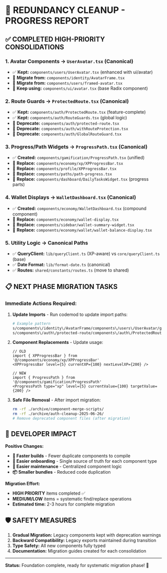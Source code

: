 # 🧹 REDUNDANCY CLEANUP - PROGRESS REPORT

## ✅ COMPLETED HIGH-PRIORITY CONSOLIDATIONS

### 1. Avatar Components → **`UserAvatar.tsx`** (Canonical)
- ✅ **Kept:** `components/users/UserAvatar.tsx` (enhanced with ui/avatar)
- 📝 **Migrate from:** `components/identity/AvatarFrame.tsx`
- 📝 **Migrate from:** `components/users/framed-avatar.tsx`
- 📝 **Keep using:** `components/ui/avatar.tsx` (base Radix component)

### 2. Route Guards → **`ProtectedRoute.tsx`** (Canonical)
- ✅ **Kept:** `components/auth/ProtectedRoute.tsx` (feature-complete)
- ✅ **Kept:** `components/auth/RouteGuards.tsx` (global logic)
- 📝 **Deprecate:** `components/auth/protected-route.tsx`
- 📝 **Deprecate:** `components/auth/withRouteProtection.tsx`
- 📝 **Deprecate:** `components/auth/GlobalRouteGuard.tsx`

### 3. Progress/Path Widgets → **`ProgressPath.tsx`** (Canonical)
- ✅ **Created:** `components/gamification/ProgressPath.tsx` (unified)
- 📝 **Replace:** `components/economy/xp/XPProgressBar.tsx`
- 📝 **Replace:** `components/profile/XPProgressBar.tsx`
- 📝 **Replace:** `components/paths/path-progress.tsx`
- 📝 **Replace:** `components/dashboard/DailyTasksWidget.tsx` (progress parts)

### 4. Wallet Displays → **`WalletDashboard.tsx`** (Canonical)
- ✅ **Created:** `components/economy/WalletDashboard.tsx` (compound component)
- 📝 **Replace:** `components/economy/wallet-display.tsx`
- 📝 **Replace:** `components/sidebar/wallet-summary-widget.tsx`
- 📝 **Replace:** `components/economy/wallet/wallet-balance-display.tsx`

### 5. Utility Logic → **Canonical Paths**
- ✅ **QueryClient:** `lib/queryClient.ts` (XP-aware) vs `core/queryClient.ts` (base)
- ✅ **Date Format:** `lib/format-date.ts` (canonical)
- ✅ **Routes:** `shared/constants/routes.ts` (move to shared)

## 📋 NEXT PHASE MIGRATION TASKS

### Immediate Actions Required:
1. **Update Imports** - Run codemod to update import paths:
   ```bash
   # Example pattern
   s/components\/identity\/AvatarFrame/components\/users\/UserAvatar/g
   s/components\/auth\/protected-route/components\/auth\/ProtectedRoute/g
   ```

2. **Component Replacements** - Update usage:
   ```tsx
   // OLD
   import { XPProgressBar } from '@/components/economy/xp/XPProgressBar'
   <XPProgressBar level={5} currentXP={100} nextLevelXP={200} />

   // NEW
   import { ProgressPath } from '@/components/gamification/ProgressPath'
   <ProgressPath type="xp" level={5} currentValue={100} targetValue={200} />
   ```

3. **Safe File Removal** - After import migration:
   ```bash
   rm -rf ./archive/component-merge-scripts/
   rm -rf ./archive/auth-cleanup-2025-06-26/
   # Remove deprecated component files (after migration)
   ```

## 🎯 DEVELOPER IMPACT

**Positive Changes:**
- **🚀 Faster builds** - Fewer duplicate components to compile
- **🧠 Easier onboarding** - Single source of truth for each component type
- **🔧 Easier maintenance** - Centralized component logic
- **📦 Smaller bundles** - Reduced code duplication

**Migration Effort:** 
- **HIGH PRIORITY** items completed ✅
- **MEDIUM/LOW** items = systematic find/replace operations
- **Estimated time:** 2-3 hours for complete migration

## 🛡️ SAFETY MEASURES

1. **Gradual Migration:** Legacy components kept with deprecation warnings
2. **Backward Compatibility:** Legacy exports maintained during transition
3. **Type Safety:** All new components fully typed
4. **Documentation:** Migration guides created for each consolidation

---
**Status:** Foundation complete, ready for systematic migration phase! 🎉